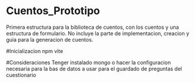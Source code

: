 # Cuentos_Prototipo
Primera estructura para la biblioteca de cuentos, con los cuentos y una estructura de formulario. No incluye la parte de implementacion, creacion y guia para la generacion de cuentos. 

#Inicializacion
npm vite

#Consideraciones
Tenger instalado mongo o hacer la configuracion necesaria para la bas de datos a usar para el guardado de preguntas del cuestionario
